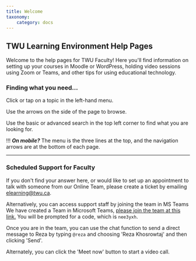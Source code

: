 ```yaml
---
title: Welcome
taxonomy:
    category: docs
---
```


## TWU Learning Environment Help Pages

Welcome to the help pages for TWU Faculty!  Here you'll find information on setting up your courses in Moodle or WordPress, holding video sessions using Zoom or Teams, and other tips for using educational technology.

### Finding what you need...

Click or tap on a topic in the left-hand menu.

Use the arrows on the side of the page to browse.

Use the basic or advanced search in the top left corner to find what you are looking for.

!!! ***On mobile?*** The menu is the three lines at the top, and the navigation arrows are at the bottom of each page.

---

### Scheduled Support for Faculty

If you don't find your answer here, or would like to set up an appointment to talk with someone from our Online Team, please create a ticket by emailing [elearning@twu.ca](mailto:elearning@twu.ca).

Alternatively, you can access support staff by joining the team in MS Teams
We have created a Team in Microsoft Teams, [please join the team at this link.](https://teams.microsoft.com/l/team/19%3ac4a16207670f47488af233b44bbf601a%40thread.tacv2/conversations?groupId=44141a65-3057-4afb-aa95-a85d566d4bd3&tenantId=2b4ef155-1673-43ef-a480-230c3d483f16) You will be prompted for a code, which is `nee3yxh`.

Once you are in the team, you can use the chat function to send a direct message to Reza by typing `@reza` and choosing 'Reza Khosrowtaj' and then clicking 'Send'.

Alternately, you can click the 'Meet now' button to start a video call.
